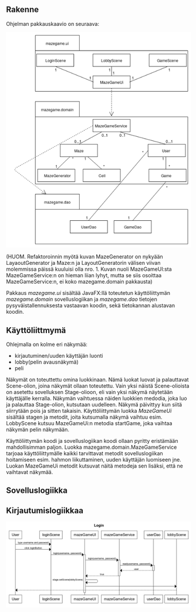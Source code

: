 ## Rakenne

Ohjelman pakkauskaavio on seuraava:

<img src="./kuvat/luokkakaavio.png">

(HUOM. Refaktoroinnin myötä kuvan MazeGenerator on nykyään LayaoutGenerator ja Maze:n ja LayoutGeneratorin välisen viivan molemmissa päissä kuuluisi olla nro. 1. Kuvan nuoli MazeGameUI:sta MazeGameService:n on hieman liian lyhyt, mutta se siis osoittaa MazeGameService:n, ei koko mazegame.domain pakkausta)

Pakkaus _mazegame.ui_ sisältää JavaFX:llä toteutetun käyttöliittymän _mazegame.domain_ sovelluslogiikan ja _mazegame.dao_ tietojen pysyväistallennuksesta vastaavan koodin, sekä tietokannan alustavan koodin.

## Käyttöliittmymä

Ohlejmalla on kolme eri näkymää:
- kirjautuminen/uuden käyttäjän luonti
- lobby(pelin avausnäkymä)
- peli

Näkymät on toteuttettu omina luokkinaan. Nämä luokat luovat ja palauttavat Scene-olion, joina näkymät ollaan toteutettu. Vain yksi näistä Scene-olioista on asetettu sovelluksen Stage-olioon, eli vain yksi näkymä näytetään käyttäjälle kerralla. Näkymän vaihtuessa näiden luokkien medodia, joka luo ja palauttaa Stage-olion, kutsutaan uudelleen. Näkymä päivittyy kun siitä siirrytään pois ja sitten takaisin. Käyttöliittymän luokka _MazeGameUi_ sisältää stagen ja metodit, joita kutsumalla näkymä vaihtuu esim. LobbyScene kutsuu MazeGameUi:n metodia startGame, joka vaihtaa näkymän pelin näkymään.

Käyttöliittymän koodi ja sovelluslogiikan koodi ollaan pyritty eristämään mahdollisimman paljon. Luokka mazegame.domain.MazeGameService tarjoaa käyttöliittymälle kaikki tarvittavat metodit sovelluslogiikan hoitamiseen esim. hahmon liikuttaminen, uuden käyttäjän luomiseen jne. Luokan MazeGameUi metodit kutsuvat näitä metodeja sen lisäksi, että ne vaihtavat näkymää.

## Sovelluslogiikka



## Kirjautumislogiikkaa
<img src="./kuvat/loginSequence.png">
